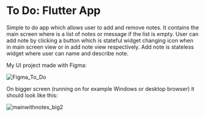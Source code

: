 # To Do: Flutter App
Simple to do app which allows user to add and remove notes. It contains the main screen where is a list of notes or message if the list is empty. User can add note by clicking a button which is stateful widget changing icon when in main screen view or in add note view respectively. Add note is stateless widget where user can name and describe note.

My UI project made with Figma:

![Figma_To_Do](https://github.com/majaszturmaj/to_do_flutter_app/assets/63556516/95c35b98-8771-49e6-8fdc-e5330279f11c)

On bigger screen (running on for example Windows or desktop browser) it should look like this:

![mainwithnotes_big2](https://github.com/majaszturmaj/to_do_flutter_app/assets/63556516/c5b9c331-8a8d-4c2d-920b-3e3eb9ac617d)

